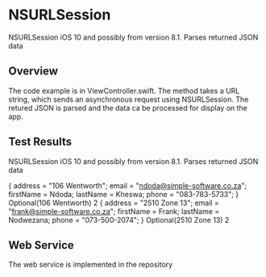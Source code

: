 # NSURLSession
NSURLSession iOS 10 and possibly from version 8.1. Parses returned JSON data
## Overview
The code example is in ViewController.swift.  The method takes a URL string, which sends an asynchronous request using NSURLSession.
The retured JSON is parsed and the data ca be processed for display on the app.
## Test Results
NSURLSession iOS 10 and possibly from version 8.1. Parses returned JSON data

{
    address = "106 Wentworth";
    email = "ndoda@simple-software.co.za";
    firstName = Ndoda;
    lastName = Kheswa;
    phone = "083-783-5733";
}
Optional(106 Wentworth)
2
{
    address = "2510 Zone 13";
    email = "frank@simple-software.co.za";
    firstName = Frank;
    lastName = Nodwezana;
    phone = "073-500-2074";
}
Optional(2510 Zone 13)
2
## Web Service 
The web service is implemented in the repository 
